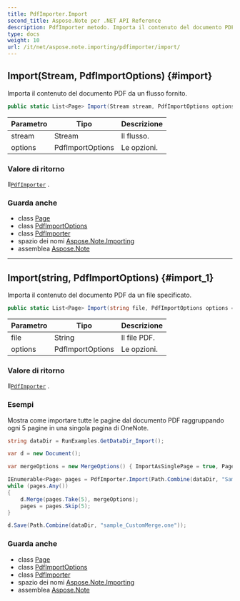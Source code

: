 ```yaml
---
title: PdfImporter.Import
second_title: Aspose.Note per .NET API Reference
description: PdfImporter metodo. Importa il contenuto del documento PDF da un flusso fornito.
type: docs
weight: 10
url: /it/net/aspose.note.importing/pdfimporter/import/
---
```

## Import(Stream, PdfImportOptions) {#import}

Importa il contenuto del documento PDF da un flusso fornito.

```csharp
public static List<Page> Import(Stream stream, PdfImportOptions options = null)
```

| Parametro | Tipo | Descrizione |
| --- | --- | --- |
| stream | Stream | Il flusso. |
| options | PdfImportOptions | Le opzioni. |

### Valore di ritorno

Il[`PdfImporter`](../) .

### Guarda anche

* class [Page](../../../aspose.note/page/)
* class [PdfImportOptions](../../pdfimportoptions/)
* class [PdfImporter](../)
* spazio dei nomi [Aspose.Note.Importing](../../pdfimporter/)
* assemblea [Aspose.Note](../../../)

---

## Import(string, PdfImportOptions) {#import_1}

Importa il contenuto del documento PDF da un file specificato.

```csharp
public static List<Page> Import(string file, PdfImportOptions options = null)
```

| Parametro | Tipo | Descrizione |
| --- | --- | --- |
| file | String | Il file PDF. |
| options | PdfImportOptions | Le opzioni. |

### Valore di ritorno

Il[`PdfImporter`](../) .

### Esempi

Mostra come importare tutte le pagine dal documento PDF raggruppando ogni 5 pagine in una singola pagina di OneNote.

```csharp
string dataDir = RunExamples.GetDataDir_Import();

var d = new Document();

var mergeOptions = new MergeOptions() { ImportAsSinglePage = true, PageSpacing = 100 };

IEnumerable<Page> pages = PdfImporter.Import(Path.Combine(dataDir, "SampleGrouping.pdf"));
while (pages.Any())
{
    d.Merge(pages.Take(5), mergeOptions);
    pages = pages.Skip(5);
}

d.Save(Path.Combine(dataDir, "sample_CustomMerge.one"));
```

### Guarda anche

* class [Page](../../../aspose.note/page/)
* class [PdfImportOptions](../../pdfimportoptions/)
* class [PdfImporter](../)
* spazio dei nomi [Aspose.Note.Importing](../../pdfimporter/)
* assemblea [Aspose.Note](../../../)


